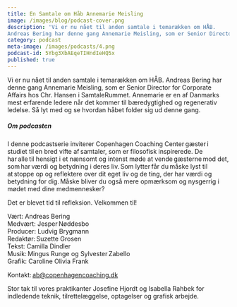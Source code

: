 ```yaml
---
title: En Samtale om Håb Annemarie Meisling
image: /images/blog/podcast-cover.png
description: 'Vi er nu nået til anden samtale i temarækken om HÅB.
Andreas Bering har denne gang Annemarie Meisling, som er Senior Director for Corporate Affairs hos Chr. Hansen i SamtaleRummet. Annemarie er en af Danmarks mest erfarende ledere når det kommer til bæredygtighed og regenerativ ledelse. Så lyt med og se hvordan håbet folder sig ud denne gang.'
category: podcast
meta-image: /images/podcasts/4.png
podcast-id: 5Ybg3XbAEqeTIHndIeHQ5x
published: true
---
```


Vi er nu nået til anden samtale i temarækken om HÅB.
Andreas Bering har denne gang Annemarie Meisling, som er Senior Director for Corporate Affairs hos Chr. Hansen i SamtaleRummet. Annemarie er en af Danmarks mest erfarende ledere når det kommer til bæredygtighed og regenerativ ledelse. Så lyt med og se hvordan håbet folder sig ud denne gang.

##### Om podcasten

I denne podcastserie inviterer Copenhagen Coaching Center gæster i studiet til en bred vifte af samtaler, som er filosofisk inspirerede. De har alle til hensigt i et nænsomt og intenst møde at vende gæsterne mod det, som har værdi og betydning i deres liv. Som lytter får du måske lyst til at stoppe op og reflektere over dit eget liv og de ting, der har værdi og betydning for dig. Måske bliver du også mere opmærksom og nysgerrig i mødet med dine medmennesker?

Det er blevet tid til refleksion. Velkommen til!  

Vært: Andreas Bering<br>
Medvært: Jesper Nøddesbo<br>
Producer: Ludvig Brygmann<br>
Redaktør: Suzette Grosen<br>
Tekst: Camilla Dindler<br>
Musik: Mingus Runge og Sylvester Zabello<br>
Grafik: Caroline Olivia Frank

Kontakt: ab@copenhagencoaching.dk

Stor tak til vores praktikanter Josefine Hjordt og Isabella Rahbek for indledende teknik, tilrettelæggelse, optagelser og grafisk arbejde.